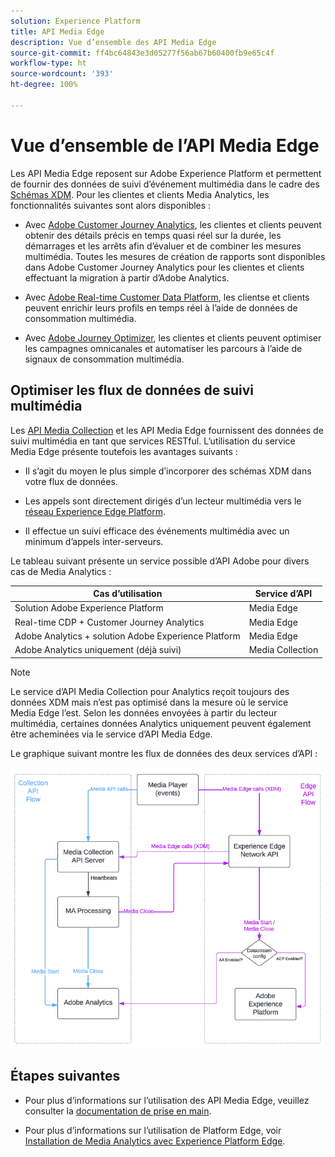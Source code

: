 ```yaml
---
solution: Experience Platform
title: API Media Edge
description: Vue d’ensemble des API Media Edge
source-git-commit: ff4bc64843e3d05277f56ab67b60400fb9e65c4f
workflow-type: ht
source-wordcount: '393'
ht-degree: 100%

---
```



# Vue d’ensemble de l’API Media Edge

Les API Media Edge reposent sur Adobe Experience Platform et permettent de fournir des données de suivi d’événement multimédia dans le cadre des [Schémas XDM](https://experienceleague.adobe.com/docs/experience-platform/xdm/home.html?lang=fr#:~:text=Experience%20Data%20Model%20(XDM)%2C,the%20power%20of%20digital%20experiences). Pour les clientes et clients Media Analytics, les fonctionnalités suivantes sont alors disponibles :

* Avec [Adobe Customer Journey Analytics](https://experienceleague.adobe.com/docs/analytics-platform/using/cja-overview/cja-overview.html?lang=fr), les clientes et clients peuvent obtenir des détails précis en temps quasi réel sur la durée, les démarrages et les arrêts afin d’évaluer et de combiner les mesures multimédia. Toutes les mesures de création de rapports sont disponibles dans Adobe Customer Journey Analytics pour les clientes et clients effectuant la migration à partir d’Adobe Analytics.

* Avec [Adobe Real-time Customer Data Platform](https://experienceleague.adobe.com/docs/experience-platform/rtcdp/overview.html?lang=fr), les clientse et clients peuvent enrichir leurs profils en temps réel à l’aide de données de consommation multimédia.

* Avec [Adobe Journey Optimizer](https://experienceleague.adobe.com/docs/journey-optimizer/using/get-started/get-started.html?lang=fr), les clientes et clients peuvent optimiser les campagnes omnicanales et automatiser les parcours à l’aide de signaux de consommation multimédia.


## Optimiser les flux de données de suivi multimédia

Les [API Media Collection](https://experienceleague.adobe.com/docs/media-analytics/using/implementation/streaming-media-apis/mc-api-overview.html?lang=fr&amp;media-tracking-data-flows=) et les API Media Edge fournissent des données de suivi multimédia en tant que services RESTful. L’utilisation du service Media Edge présente toutefois les avantages suivants :

* Il s’agit du moyen le plus simple d’incorporer des schémas XDM dans votre flux de données.

* Les appels sont directement dirigés d’un lecteur multimédia vers le [réseau Experience Edge Platform](https://experienceleague.adobe.com/docs/experience-platform/edge-network-server-api/overview.html?lang=fr).

* Il effectue un suivi efficace des événements multimédia avec un minimum d’appels inter-serveurs.

Le tableau suivant présente un service possible d’API Adobe pour divers cas de Media Analytics :

| Cas d’utilisation | Service d’API |
| -------- | ----------- |
| Solution Adobe Experience Platform | Media Edge |
| Real-time CDP + Customer Journey Analytics | Media Edge |
| Adobe Analytics + solution Adobe Experience Platform | Media Edge |
| Adobe Analytics uniquement (déjà suivi) | Media Collection |

>[!NOTE]
>
> Le service d’API Media Collection pour Analytics reçoit toujours des données XDM mais n’est pas optimisé dans la mesure où le service Media Edge l’est. Selon les données envoyées à partir du lecteur multimédia, certaines données Analytics uniquement peuvent également être acheminées via le service d’API Media Edge.

Le graphique suivant montre les flux de données des deux services d’API :

![Flux de données Media Analytics](../assets/edge-api-dataflow.png)

## Étapes suivantes

* Pour plus d’informations sur l’utilisation des API Media Edge, veuillez consulter la [documentation de prise en main](getting-started.md).

* Pour plus d’informations sur l’utilisation de Platform Edge, voir [Installation de Media Analytics avec Experience Platform Edge](https://experienceleague.adobe.com/docs/media-analytics/using/implementation/implementation-edge.html?lang=fr).




